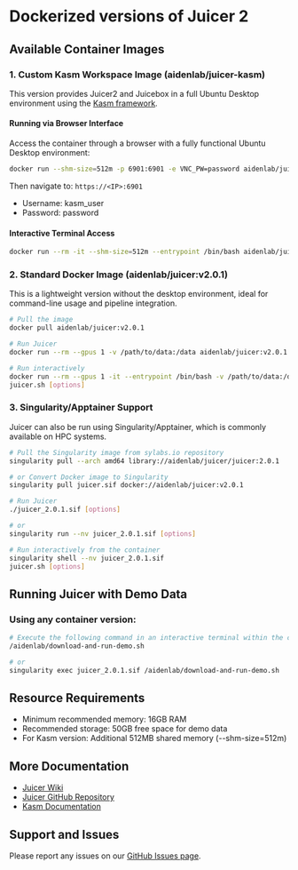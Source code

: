 # Dockerized versions of Juicer 2

## Available Container Images

### 1. Custom Kasm Workspace Image (aidenlab/juicer-kasm)
This version provides Juicer2 and Juicebox in a full Ubuntu Desktop environment using the [Kasm framework](https://www.kasmweb.com/docs/latest/how_to/building_images.html).

#### Running via Browser Interface
Access the container through a browser with a fully functional Ubuntu Desktop environment:
```bash
docker run --shm-size=512m -p 6901:6901 -e VNC_PW=password aidenlab/juicer-kasm:latest
```
Then navigate to: `https://<IP>:6901`
- Username: kasm_user
- Password: password

#### Interactive Terminal Access
```bash
docker run --rm -it --shm-size=512m --entrypoint /bin/bash aidenlab/juicer-kasm:latest
```


### 2. Standard Docker Image (aidenlab/juicer:v2.0.1)
This is a lightweight version without the desktop environment, ideal for command-line usage and pipeline integration.

```bash
# Pull the image
docker pull aidenlab/juicer:v2.0.1

# Run Juicer
docker run --rm --gpus 1 -v /path/to/data:/data aidenlab/juicer:v2.0.1 [options]

# Run interactively
docker run --rm --gpus 1 -it --entrypoint /bin/bash -v /path/to/data:/data aidenlab/juicer:v2.0.1
juicer.sh [options]
```

### 3. Singularity/Apptainer Support
Juicer can also be run using Singularity/Apptainer, which is commonly available on HPC systems.

```bash
# Pull the Singularity image from sylabs.io repository
singularity pull --arch amd64 library://aidenlab/juicer/juicer:2.0.1

# or Convert Docker image to Singularity
singularity pull juicer.sif docker://aidenlab/juicer:v2.0.1

# Run Juicer 
./juicer_2.0.1.sif [options]

# or 
singularity run --nv juicer_2.0.1.sif [options]

# Run interactively from the container
singularity shell --nv juicer_2.0.1.sif
juicer.sh [options]

```

## Running Juicer with Demo Data

### Using any container version:
```bash
# Execute the following command in an interactive terminal within the container:
/aidenlab/download-and-run-demo.sh

# or
singularity exec juicer_2.0.1.sif /aidenlab/download-and-run-demo.sh
```

## Resource Requirements
- Minimum recommended memory: 16GB RAM
- Recommended storage: 50GB free space for demo data
- For Kasm version: Additional 512MB shared memory (--shm-size=512m)

## More Documentation
- [Juicer Wiki](https://github.com/aidenlab/juicer/wiki)
- [Juicer GitHub Repository](https://github.com/aidenlab/juicer)
- [Kasm Documentation](https://www.kasmweb.com/docs/latest/how_to/building_images.html)

## Support and Issues
Please report any issues on our [GitHub Issues page](https://github.com/aidenlab/juicer/issues).

